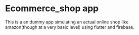 # Ecommerce_shop app

This is a an dummy app simulating an actual online shop like amazon(though at a very basic level) using flutter and firebase.
